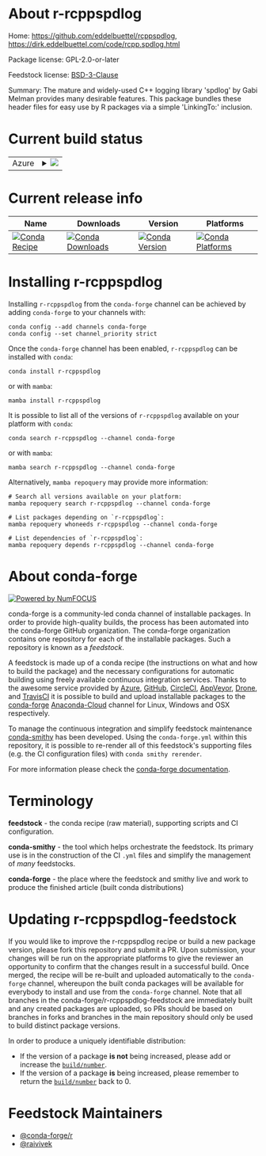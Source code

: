 About r-rcppspdlog
==================

Home: https://github.com/eddelbuettel/rcppspdlog, https://dirk.eddelbuettel.com/code/rcpp.spdlog.html

Package license: GPL-2.0-or-later

Feedstock license: [BSD-3-Clause](https://github.com/conda-forge/r-rcppspdlog-feedstock/blob/main/LICENSE.txt)

Summary: The mature and widely-used C++ logging library 'spdlog' by Gabi Melman provides many desirable features. This package bundles these header files for easy use by R packages via a simple 'LinkingTo:' inclusion.

Current build status
====================


<table>
    
  <tr>
    <td>Azure</td>
    <td>
      <details>
        <summary>
          <a href="https://dev.azure.com/conda-forge/feedstock-builds/_build/latest?definitionId=14884&branchName=main">
            <img src="https://dev.azure.com/conda-forge/feedstock-builds/_apis/build/status/r-rcppspdlog-feedstock?branchName=main">
          </a>
        </summary>
        <table>
          <thead><tr><th>Variant</th><th>Status</th></tr></thead>
          <tbody><tr>
              <td>linux_64_r_base4.1</td>
              <td>
                <a href="https://dev.azure.com/conda-forge/feedstock-builds/_build/latest?definitionId=14884&branchName=main">
                  <img src="https://dev.azure.com/conda-forge/feedstock-builds/_apis/build/status/r-rcppspdlog-feedstock?branchName=main&jobName=linux&configuration=linux_64_r_base4.1" alt="variant">
                </a>
              </td>
            </tr><tr>
              <td>linux_64_r_base4.2</td>
              <td>
                <a href="https://dev.azure.com/conda-forge/feedstock-builds/_build/latest?definitionId=14884&branchName=main">
                  <img src="https://dev.azure.com/conda-forge/feedstock-builds/_apis/build/status/r-rcppspdlog-feedstock?branchName=main&jobName=linux&configuration=linux_64_r_base4.2" alt="variant">
                </a>
              </td>
            </tr><tr>
              <td>osx_64_r_base4.1</td>
              <td>
                <a href="https://dev.azure.com/conda-forge/feedstock-builds/_build/latest?definitionId=14884&branchName=main">
                  <img src="https://dev.azure.com/conda-forge/feedstock-builds/_apis/build/status/r-rcppspdlog-feedstock?branchName=main&jobName=osx&configuration=osx_64_r_base4.1" alt="variant">
                </a>
              </td>
            </tr><tr>
              <td>osx_64_r_base4.2</td>
              <td>
                <a href="https://dev.azure.com/conda-forge/feedstock-builds/_build/latest?definitionId=14884&branchName=main">
                  <img src="https://dev.azure.com/conda-forge/feedstock-builds/_apis/build/status/r-rcppspdlog-feedstock?branchName=main&jobName=osx&configuration=osx_64_r_base4.2" alt="variant">
                </a>
              </td>
            </tr><tr>
              <td>win_64</td>
              <td>
                <a href="https://dev.azure.com/conda-forge/feedstock-builds/_build/latest?definitionId=14884&branchName=main">
                  <img src="https://dev.azure.com/conda-forge/feedstock-builds/_apis/build/status/r-rcppspdlog-feedstock?branchName=main&jobName=win&configuration=win_64_" alt="variant">
                </a>
              </td>
            </tr>
          </tbody>
        </table>
      </details>
    </td>
  </tr>
</table>

Current release info
====================

| Name | Downloads | Version | Platforms |
| --- | --- | --- | --- |
| [![Conda Recipe](https://img.shields.io/badge/recipe-r--rcppspdlog-green.svg)](https://anaconda.org/conda-forge/r-rcppspdlog) | [![Conda Downloads](https://img.shields.io/conda/dn/conda-forge/r-rcppspdlog.svg)](https://anaconda.org/conda-forge/r-rcppspdlog) | [![Conda Version](https://img.shields.io/conda/vn/conda-forge/r-rcppspdlog.svg)](https://anaconda.org/conda-forge/r-rcppspdlog) | [![Conda Platforms](https://img.shields.io/conda/pn/conda-forge/r-rcppspdlog.svg)](https://anaconda.org/conda-forge/r-rcppspdlog) |

Installing r-rcppspdlog
=======================

Installing `r-rcppspdlog` from the `conda-forge` channel can be achieved by adding `conda-forge` to your channels with:

```
conda config --add channels conda-forge
conda config --set channel_priority strict
```

Once the `conda-forge` channel has been enabled, `r-rcppspdlog` can be installed with `conda`:

```
conda install r-rcppspdlog
```

or with `mamba`:

```
mamba install r-rcppspdlog
```

It is possible to list all of the versions of `r-rcppspdlog` available on your platform with `conda`:

```
conda search r-rcppspdlog --channel conda-forge
```

or with `mamba`:

```
mamba search r-rcppspdlog --channel conda-forge
```

Alternatively, `mamba repoquery` may provide more information:

```
# Search all versions available on your platform:
mamba repoquery search r-rcppspdlog --channel conda-forge

# List packages depending on `r-rcppspdlog`:
mamba repoquery whoneeds r-rcppspdlog --channel conda-forge

# List dependencies of `r-rcppspdlog`:
mamba repoquery depends r-rcppspdlog --channel conda-forge
```


About conda-forge
=================

[![Powered by
NumFOCUS](https://img.shields.io/badge/powered%20by-NumFOCUS-orange.svg?style=flat&colorA=E1523D&colorB=007D8A)](https://numfocus.org)

conda-forge is a community-led conda channel of installable packages.
In order to provide high-quality builds, the process has been automated into the
conda-forge GitHub organization. The conda-forge organization contains one repository
for each of the installable packages. Such a repository is known as a *feedstock*.

A feedstock is made up of a conda recipe (the instructions on what and how to build
the package) and the necessary configurations for automatic building using freely
available continuous integration services. Thanks to the awesome service provided by
[Azure](https://azure.microsoft.com/en-us/services/devops/), [GitHub](https://github.com/),
[CircleCI](https://circleci.com/), [AppVeyor](https://www.appveyor.com/),
[Drone](https://cloud.drone.io/welcome), and [TravisCI](https://travis-ci.com/)
it is possible to build and upload installable packages to the
[conda-forge](https://anaconda.org/conda-forge) [Anaconda-Cloud](https://anaconda.org/)
channel for Linux, Windows and OSX respectively.

To manage the continuous integration and simplify feedstock maintenance
[conda-smithy](https://github.com/conda-forge/conda-smithy) has been developed.
Using the ``conda-forge.yml`` within this repository, it is possible to re-render all of
this feedstock's supporting files (e.g. the CI configuration files) with ``conda smithy rerender``.

For more information please check the [conda-forge documentation](https://conda-forge.org/docs/).

Terminology
===========

**feedstock** - the conda recipe (raw material), supporting scripts and CI configuration.

**conda-smithy** - the tool which helps orchestrate the feedstock.
                   Its primary use is in the construction of the CI ``.yml`` files
                   and simplify the management of *many* feedstocks.

**conda-forge** - the place where the feedstock and smithy live and work to
                  produce the finished article (built conda distributions)


Updating r-rcppspdlog-feedstock
===============================

If you would like to improve the r-rcppspdlog recipe or build a new
package version, please fork this repository and submit a PR. Upon submission,
your changes will be run on the appropriate platforms to give the reviewer an
opportunity to confirm that the changes result in a successful build. Once
merged, the recipe will be re-built and uploaded automatically to the
`conda-forge` channel, whereupon the built conda packages will be available for
everybody to install and use from the `conda-forge` channel.
Note that all branches in the conda-forge/r-rcppspdlog-feedstock are
immediately built and any created packages are uploaded, so PRs should be based
on branches in forks and branches in the main repository should only be used to
build distinct package versions.

In order to produce a uniquely identifiable distribution:
 * If the version of a package **is not** being increased, please add or increase
   the [``build/number``](https://docs.conda.io/projects/conda-build/en/latest/resources/define-metadata.html#build-number-and-string).
 * If the version of a package **is** being increased, please remember to return
   the [``build/number``](https://docs.conda.io/projects/conda-build/en/latest/resources/define-metadata.html#build-number-and-string)
   back to 0.

Feedstock Maintainers
=====================

* [@conda-forge/r](https://github.com/conda-forge/r/)
* [@raivivek](https://github.com/raivivek/)

